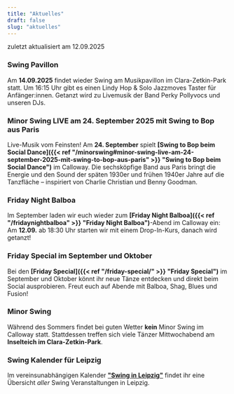 ```yaml
---
title: "Aktuelles"
draft: false
slug: "aktuelles"
---
```


zuletzt aktualisiert am 12.09.2025

### Swing Pavillon
Am **14.09.2025** findet wieder Swing am Musikpavillon im Clara-Zetkin-Park statt. Um 16:15 Uhr gibt es einen Lindy Hop & Solo Jazzmoves Taster für Anfänger:innen. Getanzt wird zu Livemusik der Band Perky Pollyvocs und unseren DJs.

### Minor Swing LIVE am 24. September 2025 mit Swing to Bop aus Paris
Live-Musik vom Feinsten! Am **24. September** spielt **[Swing to Bop beim Social Dance]({{< ref "/minorswing#minor-swing-live-am-24-september-2025-mit-swing-to-bop-aus-paris" >}} "Swing to Bop beim Social Dance")** im Calloway. Die sechsköpfige Band aus Paris bringt die Energie und den Sound der späten 1930er und frühen 1940er Jahre auf die Tanzfläche – inspiriert von Charlie Christian und Benny Goodman.

### Friday Night Balboa
Im September laden wir euch wieder zum **[Friday Night Balboa]({{< ref "/fridaynightbalboa" >}} "Friday Night Balboa")**-Abend im Calloway ein: Am **12.09.** ab 18:30 Uhr starten wir mit einem Drop-In-Kurs, danach wird getanzt!

### Friday Special im September und Oktober
Bei den **[Friday Special]({{< ref "/friday-special/" >}} "Friday Special")** im September und Oktober könnt ihr neue Tänze entdecken und direkt beim Social ausprobieren. Freut euch auf Abende mit Balboa, Shag, Blues und Fusion!

[//]: # (### Tag der offenen Tür am 19.01.2025)
[//]: # (Am **19.01.2025** öffnen wir unsere Türen für euch! Kommt vorbei, lernt Swingtänze kennen und schnuppert in unsere Welt des Tanzes hinein. Weitere Infos findet ihr auf der Seite von unseren **[Tag der offenen Tür]&#40;{{< ref "/opendoor" >}} "Tag der offenen Tür"&#41;**! Danach gibt es die Möglichkeit, beim [Tea Dance]&#40;{{< ref "/swingteatime" >}} "Tea Dance"&#41; weiterzutanzen.)

### Minor Swing

[//]: # (Der **[Minor Swing]&#40;{{< ref "/minorswing" >}} "Minor Swing"&#41;** findet regelmäßig **jeden Mittwoch ab 19:30 Uhr** in unserem Tanzstudio Calloway statt.)
 Während des Sommers findet bei guten Wetter **kein** Minor Swing im Calloway statt. Stattdessen treffen sich viele Tänzer Mittwochabend am **Inselteich im Clara-Zetkin-Park**.

### Swing Kalender für Leipzig
Im vereinsunabhängigen Kalender [**"Swing in Leipzig"**](https://kalender.digital/0c529f4b4448ea55b992) findet ihr eine Übersicht *aller* Swing Veranstaltungen in Leipzig.
